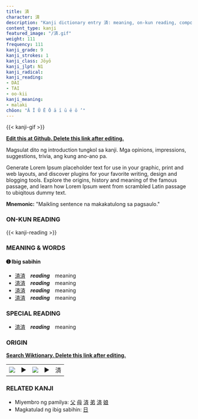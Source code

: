```yaml
---
title: 済
character: 済
description: "Kanji dictionary entry 済: meaning, on-kun reading, compounds, origin, related kanji"
content_type: kanji
featured_image: "/済.gif"
weight: 111
frequency: 111
kanji_grade: 9
kanji_strokes: 1
kanji_class: Jōyō
kanji_jlpt: N1
kanji_radical: 
kanji_reading: 
- DAI
- TAI
- oo-kii
kanji_meaning:
- malaki
chōon: "Ā Ī Ū Ē Ō ā ī ū ē ō ’"
---
```

[//]: # (Don't edit the line below. Kanji animated GIF code is automatically generated.)
{{< kanji-gif >}}

[//]: # (Edit below this line.)

**[Edit this at Github. Delete this link after editing.](https://github.com/tim0g/tim/tree/main/content/kanji/済/index.md)**

Magsulat dito ng introduction tungkol sa kanji. Mga opinions, impressions, suggestions, trivia, ang kung ano-ano pa.

Generate Lorem Ipsum placeholder text for use in your graphic, print and web layouts, and discover plugins for your favorite writing, design and blogging tools. Explore the origins, history and meaning of the famous passage, and learn how Lorem Ipsum went from scrambled Latin passage to ubiqitous dummy text.
 
**Mnemonic:** "Maikling sentence na makakatulong sa pagsaulo."

### ON-KUN READING

[//]: # (Don't edit the line below. ON-KUN READING code is automatically generated.)
{{< kanji-reading >}}

### MEANING & WORDS

#### ➊ **Ibig sabihin**
  - [済](../済)[済](../済)　***reading***　meaning
  - [済](../済)[済](../済)　***reading***　meaning
  - [済](../済)[済](../済)　***reading***　meaning
  - [済](../済)[済](../済)　***reading***　meaning

### SPECIAL READING
  - [済](../済)[済](../済)　***reading***　meaning

### ORIGIN

**[Search Wiktionary. Delete this link after editing.](https://wiktionary.org/wiki/済)**
<table class="kanji-table"><tr><td>
<img src="60px-済-bronze.svg.png">
</td><td>▶</td><td>
<img src="60px-済-oracle.svg.png">
</td><td>▶</td>
<td class="kanji-origin">済</td>
</tr></table>

### RELATED KANJI
- Miyembro ng pamilya: [父](../父) [母](../母) [済](../済) [弟](../弟) [済](../済) [娘](../娘)
- Magkatulad ng ibig sabihin: [日](../日)
